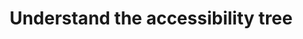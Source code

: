 ---
layout: untitled-a11y-guide-section
chapter: Know the technology
title: Understand the accessibility tree
order: 2
---